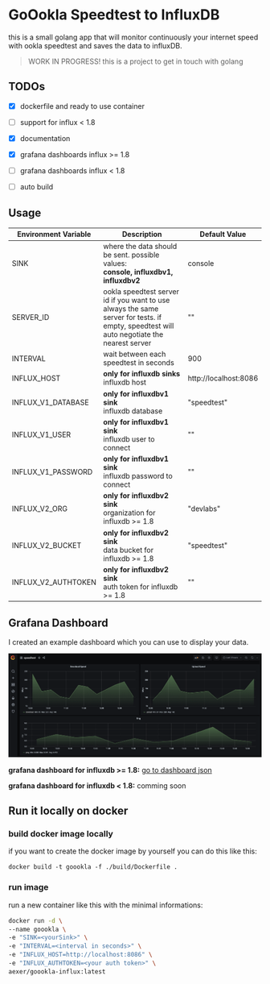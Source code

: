 # GoOokla Speedtest to InfluxDB

this is a small golang app that will monitor continuously your internet speed with ookla speedtest and saves the  data to influxDB.

> WORK IN PROGRESS! this is a project to get in touch with golang

## TODOs

- [x] dockerfile and ready to use container
- [ ] support for influx < 1.8
- [x] documentation
- [x] grafana dashboards influx >= 1.8
- [ ] grafana dashboards influx < 1.8
- [ ] auto build 


## Usage

| Environment Variable 	| Description                                                      	| Default Value 	|
|----------------------	|------------------------------------------------------------------	|---------------	|
| SINK                 	| where the data should be sent. possible values: <br> **console, influxdbv1, influxdbv2** | console            |
| SERVER_ID             | ookla speedtest server id if you want to use always the same server for tests. if empty, speedtest will auto negotiate the nearest server                                | ""           |
| INTERVAL              |  wait between each speedtest in seconds                            | 900          |
| INFLUX_HOST           | **only for influxdb sinks** <br> influxdb host                            | http://localhost:8086         |
| INFLUX_V1_DATABASE    | **only for influxdbv1 sink** <br> influxdb database                         | "speedtest"        |
| INFLUX_V1_USER        | **only for influxdbv1 sink** <br> influxdb user to connect                          | ""        |
| INFLUX_V1_PASSWORD    | **only for influxdbv1 sink** <br> influxdb password to connect                           | ""        |
| INFLUX_V2_ORG         | **only for influxdbv2 sink** <br> organization for influxdb >= 1.8                         | "devlabs"        |
| INFLUX_V2_BUCKET      | **only for influxdbv2 sink** <br> data bucket for influxdb >= 1.8                         | "speedtest"        |
| INFLUX_V2_AUTHTOKEN   | **only for influxdbv2 sink** <br> auth token for influxdb >= 1.8                         | ""        |

## Grafana Dashboard

I created an example dashboard which you can use to display your data. 

![grafana dashboard](./docs/grafana_dashboard.png)

**grafana dashboard for influxdb >= 1.8:** [go to dashboard json](./third_party/grafana_dashboard_influxdbv2.json)

**grafana dashboard for influxdb < 1.8:** comming soon

## Run it locally on docker

### build docker image locally

if you want to create the docker image by yourself you can do this like this:

```
docker build -t goookla -f ./build/Dockerfile .
```

### run image

run a new container like this with the minimal informations:

```bash
docker run -d \
--name goookla \ 
-e "SINK=<yourSink>" \
-e "INTERVAL=<interval in seconds>" \
-e "INFLUX_HOST=http://localhost:8086" \
-e "INFLUX_AUTHTOKEN=<your auth token>" \
aexer/goookla-influx:latest
```



